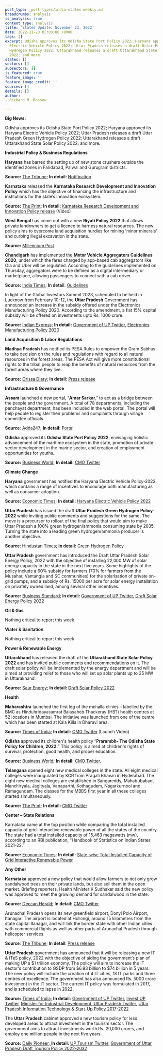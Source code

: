 ```yaml
---
post_type: _post-types/india-states-weekly.md
breadcrumbs: analysis
is_analysis: true
content_type: analysis
title: 'States Update: November 23, 2022'
date: 2022-11-23 05:00:00 +0000
tags: []
excerpt: Odisha approves its Odisha State Port Policy 2022; Haryana approved its Haryana
  Electric Vehicle Policy 2022; Uttar Pradesh releases a draft Uttar Pradesh Green
  Hydrogen Policy 2022; Uttarakhand releases a draft Uttarakhand State Solar Policy
  2022; and more.
states: []
sectors: []
subsectors: []
is_featured: true
feature_image: ''
feature_image_credit: ''
sources: []
details: []
author:
- Richard M. Rossow

---
```

**Big News:**

Odisha approves its Odisha State Port Policy 2022; Haryana approved its Haryana Electric Vehicle Policy 2022; Uttar Pradesh releases a draft Uttar Pradesh Green Hydrogen Policy 2022; Uttarakhand releases a draft Uttarakhand State Solar Policy 2022; and more.

**Industrial Policy & Business Regulations**

**Haryana** has barred the setting up of new stone crushers outside the identified zones in Faridabad, Palwal and Gurugram districts.

**Source:** [The Tribune](https://www.tribuneindia.com/news/haryana/haryana-tightens-norms-for-new-crushers-in-3-dists-451628); **In detail:** [Notification](https://www.tribuneindia.com/news/haryana/haryana-tightens-norms-for-new-crushers-in-3-dists-451628)

**Karnataka** released the **Karnataka Research Development and Innovation Policy** which has the objective of financing the infrastructure and institutions for the state’s innovation ecosystem.

**Source:** [The Print](https://theprint.in/india/cm-bommai-releases-karnataka-research-development-and-innovation-policy/1219772/); **In detail:** [Karnataka Research Development and Innovation Policy release](https://www.youtube.com/watch?v=0ky52m6lq7M) (Video)

**West Bengal** has come out with a new **Riyati Policy 2022** that allows private landowners to get a licence to harness natural resources. The new policy aims to overcome land acquisition hurdles for mining 'minor minerals' and curbing illegal excavation in the state.

**Source:** [Millennium Post](http://www.millenniumpost.in/kolkata/riyati-policy-2022-bengal-allows-minor-mineral-mining-on-pvt-land-499483)

**Chandigarh** has implemented the **Motor Vehicle Aggregators Guidelines 2020**, under which the fares charged by app-based cab aggregators like Ola and Uber will be regulated. According to the guidelines implemented on Thursday, aggregators were to be defined as a digital intermediary or marketplace, allowing passengers to connect with a cab driver.

**Source:** [India Times](https://www.indiatimes.com/news/india/chandigarh-sets-fare-guidelines-for-app-based-cabs-limits-base-surge-charges-585118.html); **In detail:** [Guidelines](https://morth.nic.in/sites/default/files/notifications_document/Motor%20Vehicle%20Aggregators27112020150046.pdf)

In light of the Global Investors Summit 2023, scheduled to be held in Lucknow from February 10-12, the **Uttar Pradesh** Government has announced an increase in the subsidy offered under the Electronics Manufacturing Policy 2020. According to the amendment, a flat 15% capital subsidy will be offered on investments upto Rs. 1000 crore.

**Source:** [Indian Express;](https://indianexpress.com/article/cities/lucknow/tourism-circuits-it-parks-up-cabinet-green-lights-key-policies-ahead-of-summit-8272707/) **In detail:** [Government of UP Twitter](https://twitter.com/UPGovt/status/1593108036004216832), [Electronics Manufacturing Policy 2020](https://uplc.in/docs/UP%20Electronics%20Manufacturing%20Policy%202020%20-%20English.pdf)

**Land Acquisition & Labor Regulations**

**Madhya Pradesh** has notified its PESA Rules to empower the Gram Sabhas to take decision on the rules and regulations with regard to all natural resources in the forest areas. The PESA Act will give more constitutional rights to the tribal people to reap the benefits of natural resources from the forest areas where they live.

**Source:** [Orissa Diary](https://orissadiary.com/madhya-pradesh-notifies-pesa-rules-on-the-occasion-of-janjatiya-gaurav-divas/); **In detail:** [Press release](https://www.mpinfo.org/Home/TodaysNews#%25E2%2580%2598PESA%25E2%2580%2599-Act-will-empower-Gram-Sabha-in-tribal-areas-20221117N272)

**Infrastructure & Governance**

**Assam** launched a new portal, “**Amar Sarkar**,” to act as a bridge between the people and the government. A total of 78 departments, including the panchayat department, has been included in the web portal. The portal will help people to register their problems and complaints through village committee officials.

**Source**: [Adda247](https://currentaffairs.adda247.com/tripura-cm-dr-manik-saha-launched-amar-sarkar-portal/); **In detail:** [Portal](https://amarsarkar.tripura.gov.in/)

**Odisha** approved its **Odisha State Port Policy 2022**, envisaging holistic advancement of the maritime ecosystem in the state, promotion of private sector development in the marine sector, and creation of employment opportunities for youths.

**Source:** [Business World](https://www.businessworld.in/article/Odisha-Cabinet-Approves-Children-s-Welfare-Port-Policies/19-11-2022-454740/); **In detail:** [CMO Twitter](https://twitter.com/CMO_Odisha/status/1593585582269136896)

**Climate Change**

**Haryana** government has notified the Haryana Electric Vehicle Policy-2022, which contains a range of incentives to encourage both manufacturing as well as consumer adoption.

**Source:** [Economic Times](https://energy.economictimes.indiatimes.com/news/power/haryana-notifies-electric-vehicle-policy-2022/95591512); **In detail:** [Haryana Electric Vehicle Policy 2022](https://investharyana.in/content/pdfs/EV%2520Policy%25202022.pdf)

**Uttar Pradesh** has issued the draft **Uttar Pradesh** **Green Hydrogen Policy-2022** while inviting public comments and suggestions for the same. The move is a precursor to rollout of the final policy that would aim to make Uttar Pradesh a 100% green hydrogen/ammonia consuming state by 2035. Turning the state into a leading green hydrogen/ammonia producer is another objective.

**Source**: [Hindustan Times](https://www.hindustantimes.com/cities/lucknow-news/uttar-pradesh-government-issues-draft-policy-to-promote-hydrogen-production-101668273261199.html); **In detail:** [Green Hydrogen Policy](https://legalitysimplified.com/wp-content/uploads/2022/11/Green-Hydrogen-Policy.pdf)

**Uttar Pradesh** government has introduced the Draft Uttar Pradesh Solar Energy Policy, 2022 with the objective of installing 22,000 MW of solar energy capacity in the state in the next five years. Some highlights of the policy include a 60% subsidy for farmers (70% for farmers from the Musahar, Vantangia and SC communities) for the solarisation of private on-grid pumps, and a subsidy of Rs. 15000 per acre for solar energy installation on privately owned land, among several other incentives.

**Source:** [Business Standard;](https://www.business-standard.com/article/economy-policy/uttar-pradesh-aims-to-generate-22-000-mw-solar-power-in-next-5-years-122111700083_1.html) **In detail:** [Government of UP Twitter](https://twitter.com/UPGovt/status/1593108374497169408), [Draft Solar Energy Policy 2022](http://upneda.org.in/MediaGallery/Uttar_Pradesh_Solar_Energy_Policy2022_English_draft_one-07-08-22-final.pdf)

**Oil & Gas**

Nothing critical to report this week

**Water & Sanitation**

Nothing critical to report this week

**Power & Renewable Energy**

**Uttarakhand** has released the draft of the **Uttarakhand State Solar Policy 2022** and has invited public comments and recommendations on it. The draft solar policy will be implemented by the energy department and will be aimed at providing relief to those who will set up solar plants up to 25 MW in Uttarakhand.

**Source:** [Saur Energy](https://www.saurenergy.com/solar-energy-news/uttarakhand-releases-draft-solar-power-policy-2022-offers-benefits-to-power-generators); **In detail:** [Draft Solar Policy 2022](https://uk.gov.in/files/CEEW-_Uttarakhand_State_Solar_Policy_Draft_10Nov22.pdf)

**Health**

**Maharashtra** launched the first leg of the mohalla clinics – labelled by the BMC as Hinduhridayasamrat Balasaheb Thackeray (HBT) health centres at 52 locations in Mumbai. The initiative was launched from one of the centre which has been started at Kala Killa in Dharavi area.

**Source:** [Times of India](https://m.timesofindia.com/city/mumbai/maharashtra-cm-eknath-shinde-launches-51-health-centers-across-mumbai/amp_articleshow/95585309.cms); **In detail:** [CMO Twitter](https://twitter.com/CMOMaharashtra/status/1593216230411759616) (Launch Video)

**Odisha** approved its children's health policy “**Prarambh- The Odisha State Policy for Children, 2022.”** This policy is aimed at children's rights of survival, protection, good health, and proper education.

**Source:** [Business World](https://www.businessworld.in/article/Odisha-Cabinet-Approves-Children-s-Welfare-Port-Policies/19-11-2022-454740/); **In detail:** [CMO Twitter](https://twitter.com/CMO_Odisha/status/1593586990238384128),

**Telangana** opened eight new medical colleges in the state. All eight medical colleges were inaugurated by KCR from Pragati Bhavan in Hyderabad. The eight new medical colleges are established in Sangareddy, Mahabubabad, Manchiryala, Jagityala, Vanaparthi, Kothagudem, Nagarkurnool and Ramagundam. The classes for the MBBS first year in all these colleges started simultaneously.

**Source:** [The Print](https://theprint.in/india/telangana-gets-8-new-medical-colleges/1218350/); **In detail:** [CMO Twitter](https://twitter.com/TelanganaCMO/status/1592434697254367233)

**Center – State Relations**

Karnataka came at the top position while comparing the total installed capacity of grid-interactive renewable power of all the states of the country. The state had a total installed capacity of 15,463 megawatts (mw), according to an RBI publication, “Handbook of Statistics on Indian States 2021-22.”

**Source:** [Economic Times](https://energy.economictimes.indiatimes.com/news/renewable/karnataka-has-highest-installed-grid-interactive-renewable-power-capacity-in-india-rbi-report/95648424); **In detail:** [State-wise Total Installed Capacity of Grid Interactive Renewable Power](https://rbidocs.rbi.org.in/rdocs/Publications/PDFs/135T_19112022949DF1197E344C1FA2BB9D6279AA2065.PDF)

**Any Other**

**Karnataka** approved a new policy that would allow farmers to not only grow sandalwood trees on their private lands, but also sell them in the open market. Briefing reporters, Health Minister K Sudhakar said the new policy was approved to meet the growing demand for sandalwood in the state.

**Source:** [Deccan Herald](https://www.deccanherald.com/state/top-karnataka-stories/karnataka-cabinet-relaxes-sandalwood-sales-1163369.html); **In detail:** [CMO Twitter](https://twitter.com/CMofKarnataka/status/1593254394078072832)

Arunachal Pradesh opens its new greenfield airport, Donyi Polo Airport, Itanagar. The airport is located at Hollongi, around 15 kilometres from the state capital Itanagar, and will link the border state with other Indian cities with commercial flights as well as other parts of Arunachal Pradesh through helicopter services.

**Source**: [The Tribune](https://www.tribuneindia.com/news/nation/pm-modi-inaugurates-arunachal-pradeshs-first-airport-near-itanagar-452536); **In detail**: [Press release](https://www.narendramodi.in/asm/prime-minister-narendra-modi-inaugurates-first-greenfield-airport-and-other-development-projects-in-arunachal-pradesh-565955)

**Uttar Pradesh** government has announced that it will be releasing a new IT & ITeS policy, 2022 with the objective of aiding the government’s plan of making UP a $1 trillion economy. The policy will aim to increase the IT sector's contribution to GSDP from $6.93 billion to $74 billion in 5 years. The new policy will include the creation of 4 IT cities, 18 IT parks and three centres of excellence. The government has also announced Rs. 5000 crore investment in the IT sector. The current IT policy was formulated in 2017, and is scheduled to lapse in 2022.

**Source:** [Times of India;](http://timesofindia.indiatimes.com/articleshow/95482165.cms?utm_source=contentofinterest&utm_medium=text&utm_campaign=cppst) **In detail:** [Government of UP Twitter](https://twitter.com/UPGovt/status/1593108230951297025), [Invest UP Twitter](https://twitter.com/_InvestUP/status/1593160222394445825), [Minister for Industrial Development, Uttar Pradesh Twitter](https://twitter.com/NandiGuptaBJP/status/1593439576844271617), [Uttar Pradesh Information Technology & Start-Up Policy 2017-2022](https://www.uplc.in/docs/UP-IT-Start-up-Policy-2017-English.pdf)

The **Uttar Pradesh** cabinet approved a new tourism policy for less developed areas to attract investment in the tourism sector. The government aims to attract investments worth Rs. 20,000 crores, and employ one million people in the next five years.

**Source:** [Daily Pioneer; ](https://www.dailypioneer.com/2022/state-editions/up-govt-eyeing-rs-20-000-crore-investment-in-tourism-sector.html)**In detail:** [UP Tourism Twitter,](https://twitter.com/uptourismgov/status/1594587959562768384) [Government of Uttar Pradesh Draft Tourism Policy 2022-2032](https://upstdc.info/policy/Files/20220803_UP%20Tourism%20Policy_v2.pdf)